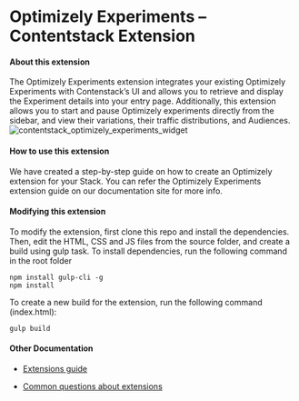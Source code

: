 # Optimizely Experiments – Contentstack Extension

#### About this extension

The Optimizely Experiments extension integrates your existing Optimizely Experiments with Contenstack’s UI and allows you to retrieve and display the Experiment details into your entry page. Additionally, this extension allows you to start and pause Optimizely experiments directly from the sidebar, and view their variations, their traffic distributions, and Audiences.
![contentstack_optimizely_experiments_widget](https://images.contentstack.io/v3/assets/bltf2fb14dd3176c6f6/bltb6c11fd3efd01f65/5c0a41e1a6ed043c0dbaed36/download)

#### How to use this extension

We have created a step-by-step guide on how to create an Optimizely extension for your Stack. You can refer the Optimizely Experiments extension guide on our documentation site for more info.

#### Modifying this extension

To modify the extension, first clone this repo and install the dependencies. Then, edit the HTML, CSS and JS files from the source folder, and create a build using gulp task.
To install dependencies, run the following command in the root folder

    npm install gulp-cli -g
    npm install

To create a new build for the extension, run the following command (index.html):

    gulp build

#### Other Documentation

-   [Extensions guide](https://www.contentstack.com/docs/guide/extensions)
    
-   [Common questions about extensions](https://www.contentstack.com/docs/faqs#extensions)
